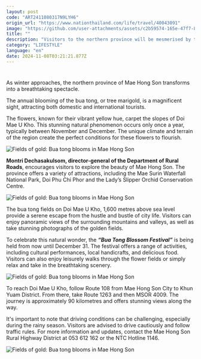 ```yaml
---
layout: post
code: "ART2411080317N9LYH6"
origin_url: "https://www.nationthailand.com/life/travel/40043091"
image: "https://github.com/user-attachments/assets/c2b59574-165e-47f7-8c64-6d7c7a39e8f2"
title: ""
description: "Visitors to the northern province will be mesmerised by the yellow flowers that carpet the slopes of Doi Mae U Kho"
category: "LIFESTYLE"
language: "en"
date: 2024-11-08T03:21:21.877Z
---
```


# 











As winter approaches, the northern province of Mae Hong Son transforms into a breathtaking spectacle.

The annual blooming of the bua tong, or tree marigold, is a magnificent sight, attracting both domestic and international tourists.

The flowers, known for their vibrant yellow hue, carpet the slopes of Doi Mae U Kho. This stunning natural phenomenon occurs only once a year, typically between November and December. The unique climate and terrain of the region create the perfect conditions for these flowers to flourish.

  ![Fields of gold: Bua tong blooms in Mae Hong Son](https://github.com/user-attachments/assets/623f17f5-751f-40a8-9aad-73b3cd47fc0d)

**Montri Dechasakulsom, director-general of the Department of Rural Roads**, encourages visitors to explore the beauty of Mae Hong Son. The province offers a variety of attractions, including the Mae Surin Waterfall National Park, Doi Phu Chi Phor and the Lady’s Slipper Orchid Conservation Centre.

  ![Fields of gold: Bua tong blooms in Mae Hong Son](https://github.com/user-attachments/assets/7dc43eb1-f8da-466e-8b1c-16a3ded44238)

The bua tong fields on Doi Mae U Kho, 1,600 metres above sea level provide a serene escape from the hustle and bustle of city life. Visitors can enjoy panoramic views of the surrounding mountains and valleys, as well as take stunning photographs of the golden fields.



To celebrate this natural wonder, the _**“Bua Tong Blossom Festival”**_ is being held from now until December 31. The festival offers a range of activities, including cultural performances, local handicrafts, and delicious food. Visitors can also enjoy leisurely walks through the flower fields or simply relax and take in the breathtaking scenery.

  ![Fields of gold: Bua tong blooms in Mae Hong Son](https://github.com/user-attachments/assets/6a9e7e69-cd5a-401b-820e-575337025b13)

To reach Doi Mae U Kho, follow Route 108 from Mae Hong Son City to Khun Yuam District. From there, take Route 1263 and then MSOR 4009. The journey is approximately 90 kilometres and offers stunning views along the way.

It's important to note that driving conditions can be challenging, especially during the rainy season. Visitors are advised to drive cautiously and follow traffic rules. For more information and updates, contact the Mae Hong Son Rural Highway District at 053 612 162 or the NTC Hotline 1146.

  ![Fields of gold: Bua tong blooms in Mae Hong Son](https://github.com/user-attachments/assets/949cae69-a0be-4189-be28-9077fe58dffd)